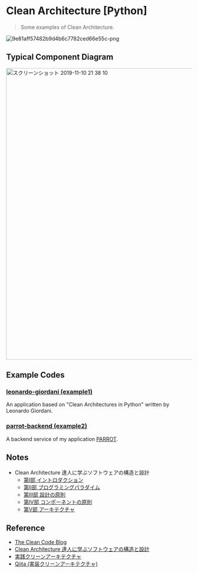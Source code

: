 # Clean Architecture [Python]
> Some examples of Clean Architecture.

![9e81aff57482b9d4b6c7782ced66e55c-png](https://user-images.githubusercontent.com/44774033/55669786-5e3f2700-58b6-11e9-93ef-96ee10d24100.png)

## Typical Component Diagram

<img width="792" alt="スクリーンショット 2019-11-10 21 38 10" src="https://user-images.githubusercontent.com/44774033/68544061-6b9b3180-0402-11ea-8cc7-1794eead69d4.png">

## Example Codes
### [leonardo-giordani (example1)](https://github.com/esakik/leonardo-giordani)
An application based on "Clean Architectures in Python" written by Leonardo Giordani.

### [parrot-backend (example2)](https://github.com/esakik/parrot-backend)
A backend service of my application [PARROT](https://github.com/esakik/parrot).

## Notes
- Clean Architecture 達人に学ぶソフトウェアの構造と設計
  - [第Ⅰ部 イントロダクション](https://www.notion.so/4be4eac00d4e43d18d8f17dad689d187)
  - [第Ⅱ部 プログラミングパラダイム](https://www.notion.so/4b2efdc4355440828464558c3b011778)
  - [第Ⅲ部 設計の原則](https://www.notion.so/b6c86fdae5254fffbdd5a4bba960c146)
  - [第Ⅳ部 コンポーネントの原則](https://www.notion.so/905f21629b7b407392791bfc3d142aa9)
  - [第Ⅴ部 アーキテクチャ](https://www.notion.so/8e4d90c9b16b46d59d37def080001290)

## Reference
- [The Clean Code Blog](https://blog.cleancoder.com/uncle-bob/2012/08/13/the-clean-architecture.html)
- [Clean Architecture 達人に学ぶソフトウェアの構造と設計](https://www.amazon.co.jp/Clean-Architecture-%E9%81%94%E4%BA%BA%E3%81%AB%E5%AD%A6%E3%81%B6%E3%82%BD%E3%83%95%E3%83%88%E3%82%A6%E3%82%A7%E3%82%A2%E3%81%AE%E6%A7%8B%E9%80%A0%E3%81%A8%E8%A8%AD%E8%A8%88-Robert-C-Martin/dp/4048930656/ref=sr_1_1?__mk_ja_JP=%E3%82%AB%E3%82%BF%E3%82%AB%E3%83%8A&keywords=Clean+Architecture&qid=1571505401&sr=8-1)
- [実践クリーンアーキテクチャ](https://nrslib.com/clean-architecture)
- [Qiita (実装クリーンアーキテクチャ)](https://qiita.com/nrslib/items/a5f902c4defc83bd46b8)
